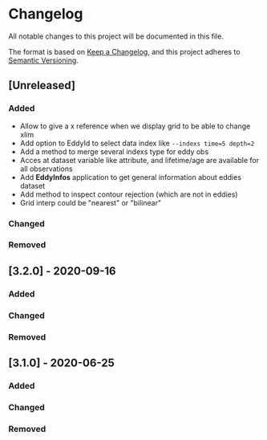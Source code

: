 # Changelog

All notable changes to this project will be documented in this file.

The format is based on [Keep a Changelog](https://keepachangelog.com/en),
and this project adheres to [Semantic Versioning](https://semver.org/spec/v2.0.0.html).

## [Unreleased]

### Added
- Allow to give a x reference when we display grid to be able to change xlim
- Add option to EddyId to select data index like `--indexs time=5 depth=2`
- Add a method to merge several indexs type for eddy obs
- Acces at dataset variable like attribute, and lifetime/age are available for all observations
- Add **EddyInfos** application to get general information about eddies dataset
- Add method to inspect contour rejection (which are not in eddies)
- Grid interp could be "nearest" or "bilinear" 
### Changed

### Removed


## [3.2.0] - 2020-09-16

### Added

### Changed

### Removed

## [3.1.0] - 2020-06-25

### Added

### Changed

### Removed
